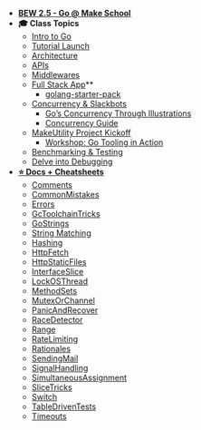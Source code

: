 - **[BEW 2.5 - Go @ Make School](README.md)**
- **🎓 Class Topics**
    - [Intro to Go](Lessons/Lesson01.md)
    - [Tutorial Launch](https://exercism.io/tracks/go)
    - [Architecture](Lessons/Lesson03.md)
    - [APIs](Lessons/Lesson04.md)
    - [Middlewares](Lessons/Lesson05.md)
    - [Full Stack App](Lessons/07-Fullstack.md)**
      - [golang-starter-pack](https://github.com/make-school-labs/golang-starter-pack)
    - [Concurrency & Slackbots](Lessons/Lesson07.md)
      - [Go’s Concurrency Through Illustrations](Resources/GoConcurrencyVisualized.md)
      - [Concurrency Guide](Resources/ConcurrencyGuide.md)
    - [MakeUtility Project Kickoff](Project/MakeUtility.md)
      - [Workshop: Go Tooling in Action](Resources/GoToolsWorkshop/README.md)
    - [Benchmarking & Testing](Lessons/Lesson09.md)
    - [Delve into Debugging](Lessons/Lesson10.md)
- **[⭐️ Docs + Cheatsheets](Docs/Home.md)**
    - [Comments](Docs/Comments)
    - [CommonMistakes](Docs/CommonMistakes)
    - [Errors](Docs/Errors)
    - [GcToolchainTricks](Docs/GcToolchainTricks)
    - [GoStrings](Docs/GoStrings)
    - [String Matching](http://blog.gopheracademy.com/advent-2014/string-matching/)
    - [Hashing](Docs/Hashing)
    - [HttpFetch](Docs/HttpFetch)
    - [HttpStaticFiles](Docs/HttpStaticFiles)
    - [InterfaceSlice](Docs/InterfaceSlice)
    - [LockOSThread](Docs/LockOSThread)
    - [MethodSets](Docs/MethodSets)
    - [MutexOrChannel](Docs/MutexOrChannel)
    - [PanicAndRecover](Docs/PanicAndRecover)
    - [RaceDetector](Docs/RaceDetector)
    - [Range](Docs/Range)
    - [RateLimiting](Docs/RateLimiting)
    - [Rationales](Docs/Rationales)
    - [SendingMail](Docs/SendingMail)
    - [SignalHandling](Docs/SignalHandling)
    - [SimultaneousAssignment](Docs/SimultaneousAssignment)
    - [SliceTricks](Docs/SliceTricks)
    - [Switch](Docs/Switch)
    - [TableDrivenTests](Docs/TableDrivenTests)
    - [Timeouts](Docs/Timeouts)
